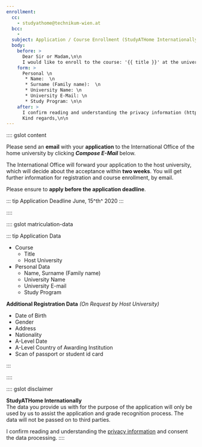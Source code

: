 ```yaml
---
enrollment:
  cc:
    - studyathome@technikum-wien.at
  bcc:
    - 
  subject: Application / Course Enrollment (StudyATHome Internationally)
  body:
    before: >
      Dear Sir or Madam,\n\n
      I would like to enroll to the course: '{{ title }}' at the university {{ university.name }}.\n\n
    form: >
      Personal \n
       * Name:  \n
       * Surname (Family name):  \n
       * University Name: \n
       * University E-Mail: \n
       * Study Program: \n\n
    after: >
      I confirm reading and understanding the privacy information (https://hub.studyathome.technikum-wien.at/studyathome/privacy.html) and consent the data processing.\n\n
      Kind regards,\n\n
---
```


:::: gslot content

Please send an **email** with your **application** to the International Office of the home university by clicking _**Compose E-Mail**_ below.

The International Office will forward your application to the host university, which will decide about the acceptance within **two weeks**. You will get further information for registration and course enrollment, by email.

Please ensure to **apply before the application deadline**.

::: tip Application Deadline
June, 15^th^ 2020
:::

::::

:::: gslot matriculation-data

::: tip Application Data

* Course
  * Title
  * Host University
* Personal Data
  * Name, Surname (Family name)
  * University Name
  * University E-mail
  * Study Program

**Additional Registration Data**
_(On Request by Host University)_

* Date of Birth
* Gender
* Address
* Nationality
* A-Level Date
* A-Level Country of Awarding Institution
* Scan of passport or student id card
  
:::

::::

:::: gslot disclaimer

**StudyATHome Internationally**  
The data you provide us with for the purpose of the application will only be used by us to assist the application and grade recognition process. The data will not be passed on to third parties.

I confirm reading and understanding the [privacy information](https://hub.studyathome.technikum-wien.at/studyathome/privacy.html) and consent the data processing.
::::

<!-- more -->